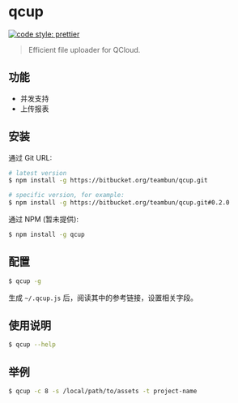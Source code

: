 # qcup

[![code style: prettier](https://img.shields.io/badge/code_style-prettier-ff69b4.svg)](https://github.com/prettier/prettier)

> Efficient file uploader for QCloud.

## 功能

- 并发支持
- 上传报表

## 安装

通过 Git URL:

```sh
# latest version
$ npm install -g https://bitbucket.org/teambun/qcup.git

# specific version, for example:
$ npm install -g https://bitbucket.org/teambun/qcup.git#0.2.0
```

通过 NPM (暂未提供):

```sh
$ npm install -g qcup
```

## 配置

```sh
$ qcup -g
```

生成 `~/.qcup.js` 后，阅读其中的参考链接，设置相关字段。

## 使用说明

```sh
$ qcup --help
```

## 举例

```sh
$ qcup -c 8 -s /local/path/to/assets -t project-name
```
